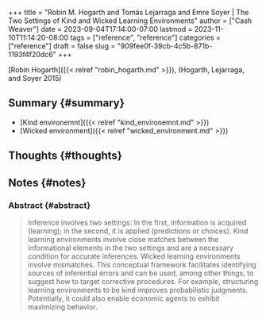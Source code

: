 +++
title = "Robin M. Hogarth and Tomás Lejarraga and Emre Soyer | The Two Settings of Kind and Wicked Learning Environments"
author = ["Cash Weaver"]
date = 2023-09-04T17:14:00-07:00
lastmod = 2023-11-10T11:14:20-08:00
tags = ["reference", "reference"]
categories = ["reference"]
draft = false
slug = "909fee0f-39cb-4c5b-871b-1193f4f20dc6"
+++

[Robin Hogarth]({{< relref "robin_hogarth.md" >}}), (Hogarth, Lejarraga, and Soyer 2015)


## Summary {#summary}

-   [Kind environemnt]({{< relref "kind_environemnt.md" >}})
-   [Wicked environment]({{< relref "wicked_environment.md" >}})


## Thoughts {#thoughts}


## Notes {#notes}


### Abstract {#abstract}

> Inference involves two settings: In the first, information is acquired (learning); in the second, it is applied (predictions or choices). Kind learning environments involve close matches between the informational elements in the two settings and are a necessary condition for accurate inferences. Wicked learning environments involve mismatches. This conceptual framework facilitates identifying sources of inferential errors and can be used, among other things, to suggest how to target corrective procedures. For example, structuring learning environments to be kind improves probabilistic judgments. Potentially, it could also enable economic agents to exhibit maximizing behavior.
